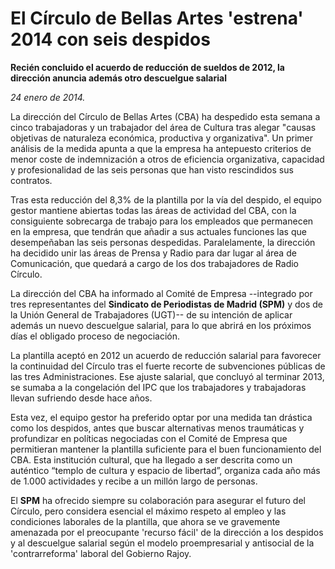 # El Círculo de Bellas Artes 'estrena' 2014 con seis despidos

**Recién concluido el acuerdo de reducción de sueldos de 2012, la dirección anuncia además otro descuelgue salarial**

*24 enero de 2014.*

La dirección del Círculo de Bellas Artes (CBA) ha despedido esta semana a cinco trabajadoras y un trabajador del área de Cultura tras alegar "causas objetivas de naturaleza económica, productiva y organizativa". Un primer análisis de la medida apunta a que la empresa ha antepuesto criterios de menor coste de indemnización a otros de eficiencia organizativa, capacidad y profesionalidad de las seis personas que han visto rescindidos sus contratos.

Tras esta reducción del 8,3% de la plantilla por la vía del despido, el equipo gestor mantiene abiertas todas las áreas de actividad del CBA, con la consiguiente sobrecarga de trabajo para los empleados que permanecen en la empresa, que tendrán que añadir a sus actuales funciones las que desempeñaban las seis personas despedidas. Paralelamente, la dirección ha decidido unir las áreas de Prensa y Radio para dar lugar al área de Comunicación, que quedará a cargo de los dos trabajadores de Radio Círculo.

La dirección del CBA ha informado al Comité de Empresa --integrado por tres representantes del **Sindicato de Periodistas de Madrid (SPM)** y dos de la Unión General de Trabajadores (UGT)-- de su intención de aplicar además un nuevo descuelgue salarial, para lo que abrirá en los próximos días el obligado proceso de negociación.

La plantilla aceptó en 2012 un acuerdo de reducción salarial para favorecer la continuidad del Círculo tras el fuerte recorte de subvenciones públicas de las tres Administraciones. Ese ajuste salarial, que concluyó al terminar 2013, se sumaba a la congelación del IPC que los trabajadores y trabajadoras llevan sufriendo desde hace años.

Esta vez, el equipo gestor ha preferido optar por una medida tan drástica como los despidos, antes que buscar alternativas menos traumáticas y profundizar en políticas negociadas con el Comité de Empresa que permitieran mantener la plantilla suficiente para el buen funcionamiento del CBA. Esta institución cultural, que ha llegado a ser descrita como un auténtico “templo de cultura y espacio de libertad”, organiza cada año más de 1.000 actividades y recibe a un millón largo de personas.

El **SPM** ha ofrecido siempre su colaboración para asegurar el futuro del Círculo, pero considera esencial el máximo respeto al empleo y las condiciones laborales de la plantilla, que ahora se ve gravemente amenazada por el preocupante 'recurso fácil' de la dirección a los despidos y al descuelgue salarial según el modelo proempresarial y antisocial de la 'contrarreforma' laboral del Gobierno Rajoy.
